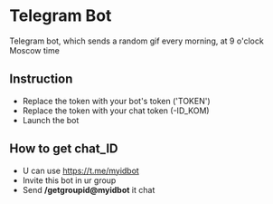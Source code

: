 # Telegram Bot
Telegram bot, which sends a random gif every morning, at 9 o'clock Moscow time

## Instruction

- Replace the token with your bot's token ('TOKEN')
- Replace the token with your chat token (-ID_KOM)
- Launch the bot

## How to get chat_ID

- U can use https://t.me/myidbot
- Invite this bot in ur group
- Send <b>/getgroupid@myidbot</b> it chat